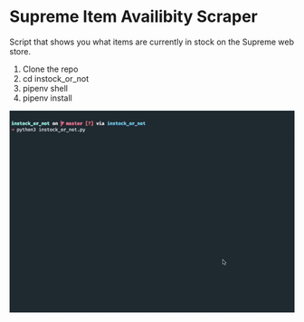 # Supreme Item Availibity Scraper
Script that shows you what items are currently in stock on the Supreme web store. 

1. Clone the repo
2. cd instock_or_not
3. pipenv shell
4. pipenv install

![](demo_1.gif)
